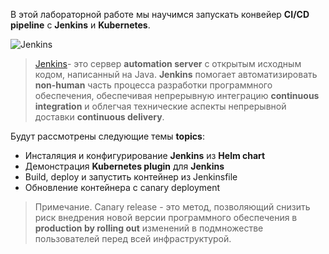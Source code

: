 В этой лабораторной работе мы научимся запускать конвейер **CI/CD pipeline** с **Jenkins** и **Kubernetes**.

![Jenkins](/sylus/courses/kubernetes-fundamentals-2/module-6/assets/jenkins.png)

> [Jenkins]("https://en.wikipedia.org/wiki/Jenkins_%28software%28")- это сервер **automation server** с открытым исходным кодом, написанный на Java. **Jenkins** помогает автоматизировать **non-human** часть процесса разработки программного обеспечения, обеспечивая непрерывную интеграцию **continuous integration** и облегчая технические аспекты непрерывной доставки **continuous delivery**.

Будут рассмотрены следующие темы **topics**:

- Инсталяция и конфигурирование **Jenkins** из **Helm chart**
- Демонстрация **Kubernetes plugin** для **Jenkins**
- Build, deploy и запустить контейнер из Jenkinsfile 
- Обновление контейнера с canary deployment

> Примечание. Canary release - это метод, позволяющий снизить риск внедрения новой версии программного обеспечения в **production by rolling out** изменений в подмножестве пользователей перед всей инфраструктурой.